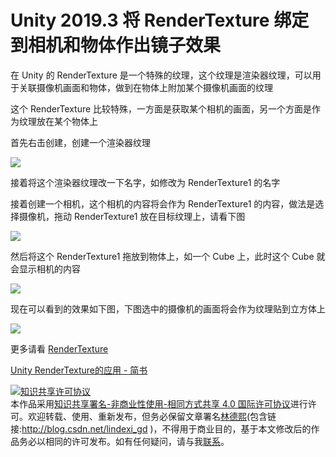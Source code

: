 # Unity 2019.3 将 RenderTexture 绑定到相机和物体作出镜子效果

在 Unity 的 RenderTexture 是一个特殊的纹理，这个纹理是渲染器纹理，可以用于关联摄像机画面和物体，做到在物体上附加某个摄像机画面的纹理

<!--more-->
<!-- 发布 -->

这个 RenderTexture 比较特殊，一方面是获取某个相机的画面，另一个方面是作为纹理放在某个物体上

首先右击创建，创建一个渲染器纹理

<!-- ![](image/Unity 2019.3 将 RenderTexture 绑定到相机和物体作出镜子效果/Unity 2019.3 将 RenderTexture 绑定到相机和物体作出镜子效果0.png) -->

![](http://image.acmx.xyz/lindexi%2F202065184948104.jpg)

接着将这个渲染器纹理改一下名字，如修改为 RenderTexture1 的名字

接着创建一个相机，这个相机的内容将会作为 RenderTexture1 的内容，做法是选择摄像机，拖动 RenderTexture1 放在目标纹理上，请看下图

<!-- ![](image/Unity 2019.3 将 RenderTexture 绑定到相机和物体作出镜子效果/Unity 2019.3 将 RenderTexture 绑定到相机和物体作出镜子效果1.png) -->

![](http://image.acmx.xyz/lindexi%2F202065185346161.jpg)

然后将这个 RenderTexture1 拖放到物体上，如一个 Cube 上，此时这个 Cube 就会显示相机的内容

<!-- ![](image/Unity 2019.3 将 RenderTexture 绑定到相机和物体作出镜子效果/Unity 2019.3 将 RenderTexture 绑定到相机和物体作出镜子效果2.png) -->

![](http://image.acmx.xyz/lindexi%2F2020651855452148.jpg)

现在可以看到的效果如下图，下图选中的摄像机的画面将会作为纹理贴到立方体上

<!-- ![](image/Unity 2019.3 将 RenderTexture 绑定到相机和物体作出镜子效果/Unity 2019.3 将 RenderTexture 绑定到相机和物体作出镜子效果3.png) -->

![](http://image.acmx.xyz/lindexi%2F202065185702346.jpg)

更多请看 [RenderTexture](https://docs.unity3d.com/ScriptReference/RenderTexture.html )

[Unity RenderTexture的应用 - 简书](https://www.jianshu.com/p/334770f39127 )

<a rel="license" href="http://creativecommons.org/licenses/by-nc-sa/4.0/"><img alt="知识共享许可协议" style="border-width:0" src="https://licensebuttons.net/l/by-nc-sa/4.0/88x31.png" /></a><br />本作品采用<a rel="license" href="http://creativecommons.org/licenses/by-nc-sa/4.0/">知识共享署名-非商业性使用-相同方式共享 4.0 国际许可协议</a>进行许可。欢迎转载、使用、重新发布，但务必保留文章署名[林德熙](http://blog.csdn.net/lindexi_gd)(包含链接:http://blog.csdn.net/lindexi_gd )，不得用于商业目的，基于本文修改后的作品务必以相同的许可发布。如有任何疑问，请与我[联系](mailto:lindexi_gd@163.com)。

